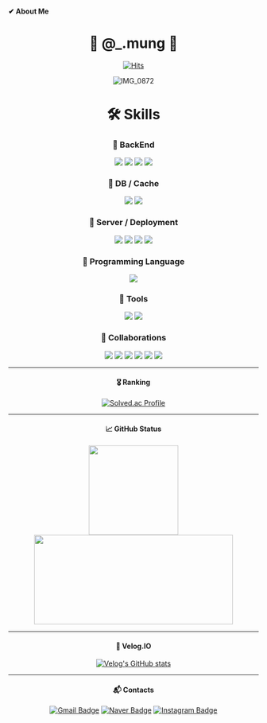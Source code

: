 #### ✔ About Me
<div align="center">

  # 🐶 @_.mung 🐶
  [![Hits](https://hits.seeyoufarm.com/api/count/incr/badge.svg?url=https%3A%2F%2Fgithub.com%2FM-ung&count_bg=%2360D706&title_bg=%232C6019&icon=&icon_color=%23E7E7E7&title=hits&edge_flat=false)](https://hits.seeyoufarm.com)

  ![IMG_0872](https://github.com/M-ung/M-ung/assets/126846468/a7c0a6e5-5864-4525-9fb2-b844b100389d)

  # 🛠️ Skills
  ### 🔸 BackEnd
  <img src="https://img.shields.io/badge/SpringBoot-6DB33F?style=for-the-badge&logo=springboot&logoColor=white"> 
  <img src="https://img.shields.io/badge/Spring%20Data%20JPA-6DB33F?style=for-the-badge&logo=spring&logoColor=white"> 
  <img src="https://img.shields.io/badge/QueryDSL-8C8C49?style=for-the-badge&logo=hibernate&logoColor=white"> 
  <img src="https://img.shields.io/badge/Native%20Query-6B8E23?style=for-the-badge&logo=hibernate&logoColor=white"> 
  
  ### 🔸 DB / Cache
  <img src="https://img.shields.io/badge/MySQL-4479A1?style=for-the-badge&logo=mysql&logoColor=white">
  <img src="https://img.shields.io/badge/Redis-DC382D?style=for-the-badge&logo=redis&logoColor=white"> 
  
  ### 🔸 Server / Deployment
  <img src="https://img.shields.io/badge/AWS%20EC2-FF9900?style=for-the-badge&logo=amazonecs&logoColor=white">
  <img src="https://img.shields.io/badge/AWS%20RDS-527FFF?style=for-the-badge&logo=amazonrds&logoColor=white">
  <img src="https://img.shields.io/badge/AWS%20S3-569A31?style=for-the-badge&logo=amazons3&logoColor=white">
  <img src="https://img.shields.io/badge/docker-2496ED?style=for-the-badge&logo=docker&logoColor=white">
  
  ### 🔸 Programming Language
  <img src="https://img.shields.io/badge/Java-007396?style=for-the-badge&logo=java&logoColor=white"> 
  
  ### 🔸 Tools
  <img src="https://img.shields.io/badge/IntelliJ%20IDEA-000000?style=for-the-badge&logo=intellijidea&logoColor=white"> 
  <img src="https://img.shields.io/badge/MySQL%20Workbench-007ACC?style=for-the-badge&logo=mysql&logoColor=white">
  
  ### 🔸 Collaborations
  <img src="https://img.shields.io/badge/Git-F05032?style=for-the-badge&logo=git&logoColor=white"> 
  <img src="https://img.shields.io/badge/GitHub-181717?style=for-the-badge&logo=github&logoColor=white"> 
  <img src="https://img.shields.io/badge/Notion-000000?style=for-the-badge&logo=notion&logoColor=white"> 
  <img src="https://img.shields.io/badge/Discord-5865F2?style=for-the-badge&logo=discord&logoColor=white">
  <img src="https://img.shields.io/badge/Slack-4A154B?style=for-the-badge&logo=slack&logoColor=white">
  <img src="https://img.shields.io/badge/Jira-0052CC?style=for-the-badge&logo=jira&logoColor=white">
  
  --- 
  
  #### 🎖️ Ranking
  [![Solved.ac Profile](http://mazassumnida.wtf/api/v2/generate_badge?boj=wjdahrrla)](https://solved.ac/wjdahrrla/)
  
  ---
  
  #### 📈 GitHub Status
  <p>
  <img height="180em" src="https://github-readme-stats.vercel.app/api?username=M-ung&show_icons=true&include_all_commits=true&bg_color=30,8F9779,A2A583&title_color=fff&text_color=fff">
  <img height="180em" width="400em" src="https://github-readme-stats.vercel.app/api/top-langs/?username=M-ung&layout=compact&bg_color=30,8F9779,A2A583&title_color=fff&text_color=fff">
  </p>
  
  --- 
  
  #### 📝 Velog.IO
  [![Velog's GitHub stats](https://velog-readme-stats.vercel.app/api?name=_mung&color=dark)](https://velog.io/@_mung)
  
  --- 
  #### :mailbox_with_mail: Contacts
  [![Gmail Badge](https://img.shields.io/badge/Gmail-d14836?style=flat-square&&link=mailto:wjdahrrla@gmail.com)](mailto:wjdahrrla@gmail.com)
  [![Naver Badge](https://img.shields.io/badge/Naver-03C75A?style=flat-square&logo=Naver&logoColor=white&link=mailto:wjdahrrla@naver.com)](mailto:wjdahrrla@naver.com)
  [![Instagram Badge](https://img.shields.io/badge/Instagram-%23E4405F?style=flat-square&logo=Instagram&logoColor=white)](https://www.instagram.com/_.mung)
</div>
